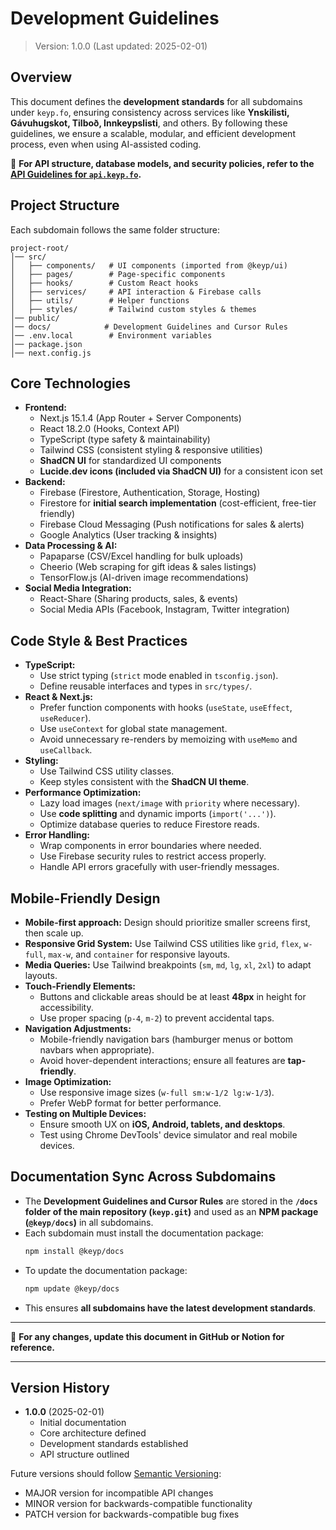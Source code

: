# Development Guidelines
> Version: 1.0.0 (Last updated: 2025-02-01)

## Overview
This document defines the **development standards** for all subdomains under `keyp.fo`, ensuring consistency across services like **Ynskilisti, Gávuhugskot, Tilboð, Innkeypslisti**, and others. By following these guidelines, we ensure a scalable, modular, and efficient development process, even when using AI-assisted coding.

📌 **For API structure, database models, and security policies, refer to the [API Guidelines for `api.keyp.fo`](#).**

## Project Structure
Each subdomain follows the same folder structure:
```
project-root/
│── src/
│   ├── components/   # UI components (imported from @keyp/ui)
│   ├── pages/        # Page-specific components
│   ├── hooks/        # Custom React hooks
│   ├── services/     # API interaction & Firebase calls
│   ├── utils/        # Helper functions
│   ├── styles/       # Tailwind custom styles & themes
│── public/
│── docs/            # Development Guidelines and Cursor Rules
│── .env.local        # Environment variables
│── package.json
│── next.config.js
```

## Core Technologies
- **Frontend:**
  - Next.js 15.1.4 (App Router + Server Components)
  - React 18.2.0 (Hooks, Context API)
  - TypeScript (type safety & maintainability)
  - Tailwind CSS (consistent styling & responsive utilities)
  - **ShadCN UI** for standardized UI components
  - **Lucide.dev icons (included via ShadCN UI)** for a consistent icon set
- **Backend:**
  - Firebase (Firestore, Authentication, Storage, Hosting)
  - Firestore for **initial search implementation** (cost-efficient, free-tier friendly)
  - Firebase Cloud Messaging (Push notifications for sales & alerts)
  - Google Analytics (User tracking & insights)
- **Data Processing & AI:**
  - Papaparse (CSV/Excel handling for bulk uploads)
  - Cheerio (Web scraping for gift ideas & sales listings)
  - TensorFlow.js (AI-driven image recommendations)
- **Social Media Integration:**
  - React-Share (Sharing products, sales, & events)
  - Social Media APIs (Facebook, Instagram, Twitter integration)

## Code Style & Best Practices
- **TypeScript:**
  - Use strict typing (`strict` mode enabled in `tsconfig.json`).
  - Define reusable interfaces and types in `src/types/`.
- **React & Next.js:**
  - Prefer function components with hooks (`useState`, `useEffect`, `useReducer`).
  - Use `useContext` for global state management.
  - Avoid unnecessary re-renders by memoizing with `useMemo` and `useCallback`.
- **Styling:**
  - Use Tailwind CSS utility classes.
  - Keep styles consistent with the **ShadCN UI theme**.
- **Performance Optimization:**
  - Lazy load images (`next/image` with `priority` where necessary).
  - Use **code splitting** and dynamic imports (`import('...')`).
  - Optimize database queries to reduce Firestore reads.
- **Error Handling:**
  - Wrap components in error boundaries where needed.
  - Use Firebase security rules to restrict access properly.
  - Handle API errors gracefully with user-friendly messages.

## Mobile-Friendly Design
- **Mobile-first approach:** Design should prioritize smaller screens first, then scale up.
- **Responsive Grid System:** Use Tailwind CSS utilities like `grid`, `flex`, `w-full`, `max-w`, and `container` for responsive layouts.
- **Media Queries:** Use Tailwind breakpoints (`sm`, `md`, `lg`, `xl`, `2xl`) to adapt layouts.
- **Touch-Friendly Elements:**
  - Buttons and clickable areas should be at least **48px** in height for accessibility.
  - Use proper spacing (`p-4`, `m-2`) to prevent accidental taps.
- **Navigation Adjustments:**
  - Mobile-friendly navigation bars (hamburger menus or bottom navbars when appropriate).
  - Avoid hover-dependent interactions; ensure all features are **tap-friendly**.
- **Image Optimization:**
  - Use responsive image sizes (`w-full sm:w-1/2 lg:w-1/3`).
  - Prefer WebP format for better performance.
- **Testing on Multiple Devices:**
  - Ensure smooth UX on **iOS, Android, tablets, and desktops**.
  - Test using Chrome DevTools' device simulator and real mobile devices.

## Documentation Sync Across Subdomains
- The **Development Guidelines and Cursor Rules** are stored in the **`/docs` folder of the main repository (`keyp.git`)** and used as an **NPM package (`@keyp/docs`)** in all subdomains.
- Each subdomain must install the documentation package:
  ```bash
  npm install @keyp/docs
  ```
- To update the documentation package:
  ```bash
  npm update @keyp/docs
  ```
- This ensures **all subdomains have the latest development standards**.

---
🚀 **For any changes, update this document in GitHub or Notion for reference.**

---
## Version History
- **1.0.0** (2025-02-01)
  - Initial documentation
  - Core architecture defined
  - Development standards established
  - API structure outlined

Future versions should follow [Semantic Versioning](https://semver.org/):
- MAJOR version for incompatible API changes
- MINOR version for backwards-compatible functionality
- PATCH version for backwards-compatible bug fixes